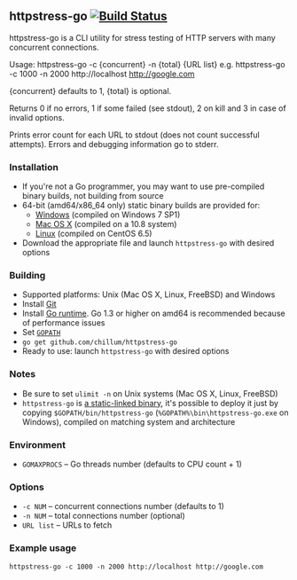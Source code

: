 ## httpstress-go [![Build Status](https://travis-ci.org/chillum/httpstress-go.svg?branch=master)](https://travis-ci.org/chillum/httpstress-go)

httpstress-go is a CLI utility for stress testing of HTTP servers with many concurrent connections.

Usage: httpstress-go -c {concurrent} -n {total} {URL list}
e.g. httpstress-go -c 1000 -n 2000 http://localhost http://google.com

{concurrent} defaults to 1, {total} is optional.

Returns 0 if no errors, 1 if some failed (see stdout), 2 on kill and 3 in case of invalid options.

Prints error count for each URL to stdout (does not count successful attempts).
Errors and debugging information go to stderr.

### Installation
* If you're not a Go programmer, you may want to use pre-compiled
  binary builds, not building from source
* 64-bit (amd64/x86_64 only) static binary builds are provided for:
  * [Windows](../../releases/download/v1.2/win.zip) (compiled on Windows 7 SP1)
  * [Mac OS X](../../releases/download/v1.2/mac.zip) (compiled on a 10.8 system)
  * [Linux](../../releases/download/v1.2/linux.tar.gz) (compiled on CentOS 6.5)
* Download the appropriate file and launch `httpstress-go` with desired options

### Building
* Supported platforms: Unix (Mac OS X, Linux, FreeBSD) and Windows
* Install [Git](http://git-scm.com/download)
* Install [Go runtime](http://golang.org/doc/install).
  Go 1.3 or higher on amd64 is recommended because of performance issues
* Set [`GOPATH`](http://golang.org/doc/code.html#GOPATH)
* `go get github.com/chillum/httpstress-go`
* Ready to use: launch `httpstress-go` with desired options

### Notes
* Be sure to set `ulimit -n` on Unix systems (Mac OS X, Linux, FreeBSD)
* `httpstress-go` is
  [a static-linked binary](http://golang.org/doc/faq#Why_is_my_trivial_program_such_a_large_binary),
  it's possible to deploy it just by copying `$GOPATH/bin/httpstress-go`
  (`%GOPATH%\bin\httpstress-go.exe` on Windows),
  compiled on matching system and architecture

### Environment
* `GOMAXPROCS` – Go threads number (defaults to CPU count + 1)

### Options
* `-c NUM` – concurrent connections number (defaults to 1)
* `-n NUM` – total connections number (optional)
* `URL list` – URLs to fetch

### Example usage
`httpstress-go -c 1000 -n 2000 http://localhost http://google.com`

